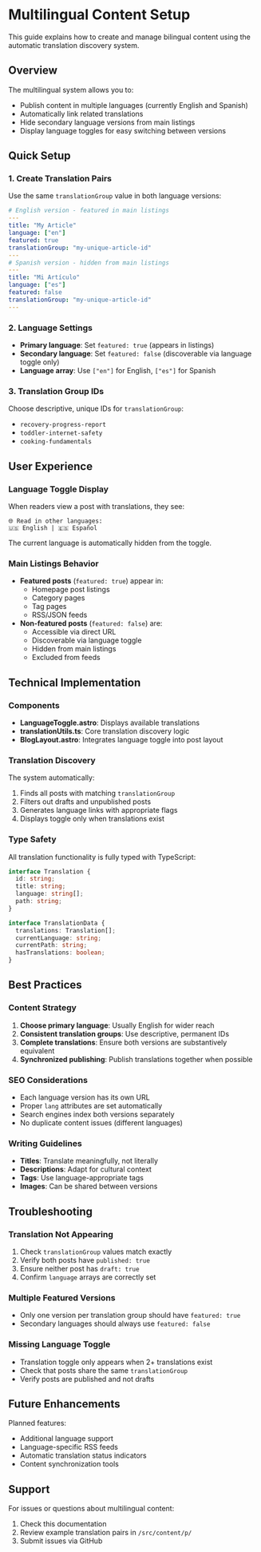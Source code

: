 # Multilingual Content Setup

This guide explains how to create and manage bilingual content using the automatic translation discovery system.

## Overview

The multilingual system allows you to:

- Publish content in multiple languages (currently English and Spanish)
- Automatically link related translations
- Hide secondary language versions from main listings
- Display language toggles for easy switching between versions

## Quick Setup

### 1. Create Translation Pairs

Use the same `translationGroup` value in both language versions:

```yaml
# English version - featured in main listings
---
title: "My Article"
language: ["en"]
featured: true
translationGroup: "my-unique-article-id"
---
# Spanish version - hidden from main listings
---
title: "Mi Artículo"
language: ["es"]
featured: false
translationGroup: "my-unique-article-id"
---
```

### 2. Language Settings

- **Primary language**: Set `featured: true` (appears in listings)
- **Secondary language**: Set `featured: false` (discoverable via language toggle only)
- **Language array**: Use `["en"]` for English, `["es"]` for Spanish

### 3. Translation Group IDs

Choose descriptive, unique IDs for `translationGroup`:

- `recovery-progress-report`
- `toddler-internet-safety`
- `cooking-fundamentals`

## User Experience

### Language Toggle Display

When readers view a post with translations, they see:

```
🌐 Read in other languages:
🇺🇸 English | 🇪🇸 Español
```

The current language is automatically hidden from the toggle.

### Main Listings Behavior

- **Featured posts** (`featured: true`) appear in:
  - Homepage post listings
  - Category pages
  - Tag pages
  - RSS/JSON feeds
- **Non-featured posts** (`featured: false`) are:
  - Accessible via direct URL
  - Discoverable via language toggle
  - Hidden from main listings
  - Excluded from feeds

## Technical Implementation

### Components

- **LanguageToggle.astro**: Displays available translations
- **translationUtils.ts**: Core translation discovery logic
- **BlogLayout.astro**: Integrates language toggle into post layout

### Translation Discovery

The system automatically:

1. Finds all posts with matching `translationGroup`
2. Filters out drafts and unpublished posts
3. Generates language links with appropriate flags
4. Displays toggle only when translations exist

### Type Safety

All translation functionality is fully typed with TypeScript:

```typescript
interface Translation {
  id: string;
  title: string;
  language: string[];
  path: string;
}

interface TranslationData {
  translations: Translation[];
  currentLanguage: string;
  currentPath: string;
  hasTranslations: boolean;
}
```

## Best Practices

### Content Strategy

1. **Choose primary language**: Usually English for wider reach
2. **Consistent translation groups**: Use descriptive, permanent IDs
3. **Complete translations**: Ensure both versions are substantively equivalent
4. **Synchronized publishing**: Publish translations together when possible

### SEO Considerations

- Each language version has its own URL
- Proper `lang` attributes are set automatically
- Search engines index both versions separately
- No duplicate content issues (different languages)

### Writing Guidelines

- **Titles**: Translate meaningfully, not literally
- **Descriptions**: Adapt for cultural context
- **Tags**: Use language-appropriate tags
- **Images**: Can be shared between versions

## Troubleshooting

### Translation Not Appearing

1. Check `translationGroup` values match exactly
2. Verify both posts have `published: true`
3. Ensure neither post has `draft: true`
4. Confirm `language` arrays are correctly set

### Multiple Featured Versions

- Only one version per translation group should have `featured: true`
- Secondary languages should always use `featured: false`

### Missing Language Toggle

- Translation toggle only appears when 2+ translations exist
- Check that posts share the same `translationGroup`
- Verify posts are published and not drafts

## Future Enhancements

Planned features:

- Additional language support
- Language-specific RSS feeds
- Automatic translation status indicators
- Content synchronization tools

## Support

For issues or questions about multilingual content:

1. Check this documentation
2. Review example translation pairs in `/src/content/p/`
3. Submit issues via GitHub
